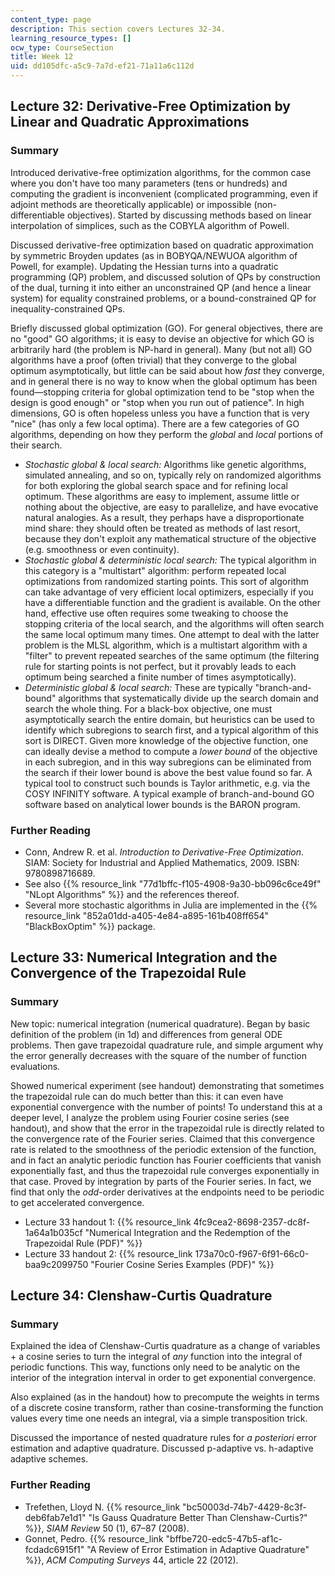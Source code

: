 ```yaml
---
content_type: page
description: This section covers Lectures 32-34.
learning_resource_types: []
ocw_type: CourseSection
title: Week 12
uid: dd105dfc-a5c9-7a7d-ef21-71a11a6c112d
---
```


Lecture 32: Derivative-Free Optimization by Linear and Quadratic Approximations
-------------------------------------------------------------------------------

### Summary

Introduced derivative-free optimization algorithms, for the common case where you don't have too many parameters (tens or hundreds) and computing the gradient is inconvenient (complicated programming, even if adjoint methods are theoretically applicable) or impossible (non-differentiable objectives). Started by discussing methods based on linear interpolation of simplices, such as the COBYLA algorithm of Powell.

Discussed derivative-free optimization based on quadratic approximation by symmetric Broyden updates (as in BOBYQA/NEWUOA algorithm of Powell, for example). Updating the Hessian turns into a quadratic programming (QP) problem, and discussed solution of QPs by construction of the dual, turning it into either an unconstrained QP (and hence a linear system) for equality constrained problems, or a bound-constrained QP for inequality-constrained QPs.

Briefly discussed global optimization (GO). For general objectives, there are no "good" GO algorithms; it is easy to devise an objective for which GO is arbitrarily hard (the problem is NP-hard in general). Many (but not all) GO algorithms have a proof (often trivial) that they converge to the global optimum asymptotically, but little can be said about how _fast_ they converge, and in general there is no way to know when the global optimum has been found—stopping criteria for global optimization tend to be "stop when the design is good enough" or "stop when you run out of patience". In high dimensions, GO is often hopeless unless you have a function that is very "nice" (has only a few local optima). There are a few categories of GO algorithms, depending on how they perform the _global_ and _local_ portions of their search.

*   _Stochastic global & local search:_ Algorithms like genetic algorithms, simulated annealing, and so on, typically rely on randomized algorithms for both exploring the global search space and for refining local optimum. These algorithms are easy to implement, assume little or nothing about the objective, are easy to parallelize, and have evocative natural analogies. As a result, they perhaps have a disproportionate mind share: they should often be treated as methods of last resort, because they don't exploit any mathematical structure of the objective (e.g. smoothness or even continuity).
*   _Stochastic global & deterministic local search:_ The typical algorithm in this category is a "multistart" algorithm: perform repeated local optimizations from randomized starting points. This sort of algorithm can take advantage of very efficient local optimizers, especially if you have a differentiable function and the gradient is available. On the other hand, effective use often requires some tweaking to choose the stopping criteria of the local search, and the algorithms will often search the same local optimum many times. One attempt to deal with the latter problem is the MLSL algorithm, which is a multistart algorithm with a "filter" to prevent repeated searches of the same optimum (the filtering rule for starting points is not perfect, but it provably leads to each optimum being searched a finite number of times asymptotically).
*   _Deterministic global & local search:_ These are typically "branch-and-bound" algorithms that systematically divide up the search domain and search the whole thing. For a black-box objective, one must asymptotically search the entire domain, but heuristics can be used to identify which subregions to search first, and a typical algorithm of this sort is DIRECT. Given more knowledge of the objective function, one can ideally devise a method to compute a _lower bound_ of the objective in each subregion, and in this way subregions can be eliminated from the search if their lower bound is above the best value found so far. A typical tool to construct such bounds is Taylor arithmetic, e.g. via the COSY INFINITY software. A typical example of branch-and-bound GO software based on analytical lower bounds is the BARON program.

### Further Reading

*   Conn, Andrew R. et al. _Introduction to Derivative-Free Optimization_. SIAM: Society for Industrial and Applied Mathematics, 2009. ISBN: 9780898716689.
*   See also {{% resource_link "77d1bffc-f105-4908-9a30-bb096c6ce49f" "NLopt Algorithms" %}} and the references thereof.
*   Several more stochastic algorithms in Julia are implemented in the {{% resource_link "852a01dd-a405-4e84-a895-161b408ff654" "BlackBoxOptim" %}} package.

Lecture 33: Numerical Integration and the Convergence of the Trapezoidal Rule
-----------------------------------------------------------------------------

### Summary

New topic: numerical integration (numerical quadrature). Began by basic definition of the problem (in 1d) and differences from general ODE problems. Then gave trapezoidal quadrature rule, and simple argument why the error generally decreases with the square of the number of function evaluations.

Showed numerical experiment (see handout) demonstrating that sometimes the trapezoidal rule can do much better than this: it can even have exponential convergence with the number of points! To understand this at a deeper level, I analyze the problem using Fourier cosine series (see handout), and show that the error in the trapezoidal rule is directly related to the convergence rate of the Fourier series. Claimed that this convergence rate is related to the smoothness of the periodic extension of the function, and in fact an analytic periodic function has Fourier coefficients that vanish exponentially fast, and thus the trapezoidal rule converges exponentially in that case. Proved by integration by parts of the Fourier series. In fact, we find that only the _odd_\-order derivatives at the endpoints need to be periodic to get accelerated convergence.

*   Lecture 33 handout 1: {{% resource_link 4fc9cea2-8698-2357-dc8f-1a64a1b035cf "Numerical Integration and the Redemption of the Trapezoidal Rule (PDF)" %}}
*   Lecture 33 handout 2: {{% resource_link 173a70c0-f967-6f91-66c0-baa9c2099750 "Fourier Cosine Series Examples (PDF)" %}}

Lecture 34: Clenshaw-Curtis Quadrature
--------------------------------------

### Summary

Explained the idea of Clenshaw-Curtis quadrature as a change of variables + a cosine series to turn the integral of _any_ function into the integral of periodic functions. This way, functions only need to be analytic on the interior of the integration interval in order to get exponential convergence. 

Also explained (as in the handout) how to precompute the weights in terms of a discrete cosine transform, rather than cosine-transforming the function values every time one needs an integral, via a simple transposition trick.

Discussed the importance of nested quadrature rules for _a posteriori_ error estimation and adaptive quadrature. Discussed p-adaptive vs. h-adaptive adaptive schemes.

### Further Reading

*   Trefethen, Lloyd N. {{% resource_link "bc50003d-74b7-4429-8c3f-deb6fab7e1d1" "Is Gauss Quadrature Better Than Clenshaw-Curtis?" %}}, _SIAM Review_ 50 (1), 67–87 (2008).
*   Gonnet, Pedro. {{% resource_link "bffbe720-edc5-47b5-af1c-fcdadc6915f1" "A Review of Error Estimation in Adaptive Quadrature" %}}, _ACM Computing Surveys_ 44, article 22 (2012).